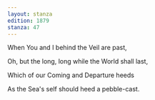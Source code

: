 ```yaml
---
layout: stanza
edition: 1879
stanza: 47
---
```


When You and I behind the Veil are past,

Oh, but the long, long while the World shall last,

Which of our Coming and Departure heeds

As the Sea's self should heed a pebble-cast.